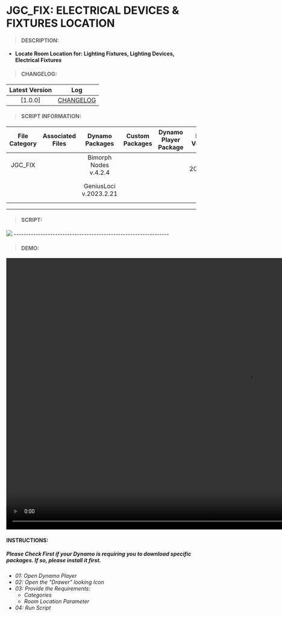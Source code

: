 # JGC_FIX: ELECTRICAL DEVICES & FIXTURES LOCATION

> #### DESCRIPTION: 
- **Locate Room Location for: Lighting Fixtures, Lighting Devices, Electrical Fixtures**

> #### CHANGELOG:

| Latest Version | Log |
| :-------: | :----: | 
|[1.0.0] | [CHANGELOG](/_scripts/_project/268_JGC/FIXTURES/changelog/JGC_FIX_ElectricalDevices%26Fixtures_Location.md) |

> #### SCRIPT INFORMATION: 

| File Category | Associated Files | Dynamo Packages | Custom Packages | Dynamo Player Package | Revit Version | Author | Modified By | File Name & Location | 
| :-------: | :----: | :---: | :---: | :---: | :---: | :---: | :---: | :--: |
| JGC_FIX |  | Bimorph Nodes v.4.2.4 |  |  | Revit 2020.2.9 | Bino Tuliao | | JGC_FIX_ElectricalDevices&Fixtures_Location |
|           |  | GeniusLoci v.2023.2.21 |                 |                    | | | | (https://bimcapcom.sharepoint.com/:f:/s/BCP-Main/EvneTY3yKO5Aq3Zfeo0PlOwBgZGZmNNra39sSEDOTkTXdg?e=oEIa1P) |

----------------------------------------------------------------
> #### SCRIPT: 
<img src="./_scripts/_project/268_JGC/FIXTURES/images/JGC_FIX_ElectricalDevices%26Fixtures_Location.png">
----------------------------------------------------------------

> #### DEMO: 

<video width="1280" height="720" controls>
 <source src="./_scripts/_project/268_JGC/FIXTURES/demo/JGC_FIX_ElectricalDevices&Fixtures_Location.mp4" type="video/mp4">
</video>

#### INSTRUCTIONS: 
##### Please Check First if your Dynamo is requiring you to download specific packages. If so, please install it first.

- *01: Open Dynamo Player*
- *02: Open the "Drawer" looking Icon*
- *03: Provide the Requirements:*
    - *Categories*
    - *Room Location Parameter*
- *04: Run Script*
